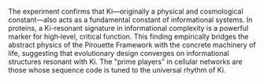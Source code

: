 The experiment confirms that Ki—originally a physical and cosmological constant—also acts as a fundamental constant of informational systems. In proteins, a Ki-resonant signature in informational complexity is a powerful marker for high‑level, critical function. This finding empirically bridges the abstract physics of the Pirouette Framework with the concrete machinery of life, suggesting that evolutionary design converges on informational structures resonant with Ki. The "prime players" in cellular networks are those whose sequence code is tuned to the universal rhythm of Ki.